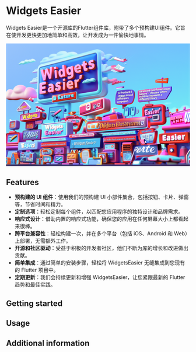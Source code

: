 # Widgets Easier

Widgets Easier是一个开源库的Flutter组件库，附带了多个预构建UI组件。它旨在使开发更快更加地简单和高效，让开发成为一件愉快地事情。

![widgets_easier.png](https://github.com/jacklee1995/widgets_easier/blob/master/assets/widgets_easier.png)

## Features

- **预构建的 UI 组件**：使用我们的预构建 UI 小部件集合，包括按钮、卡片、弹窗等，节省时间和精力。
- **定制选项**：轻松定制每个组件，以匹配您应用程序的独特设计和品牌需求。
- **响应式设计**：借助内置的响应式功能，确保您的应用在任何屏幕大小上都看起来很棒。
- **跨平台兼容性**：轻松构建一次，并在多个平台（包括 iOS、Android 和 Web）上部署，无需额外工作。
- **开源和社区驱动**：受益于积极的开发者社区，他们不断为库的增长和改进做出贡献。
- **简单集成**：通过简单的安装步骤，轻松将 WidgetsEasier 无缝集成到您现有的 Flutter 项目中。
- **定期更新**：我们会持续更新和增强 WidgetsEasier，让您紧跟最新的 Flutter 趋势和最佳实践。


## Getting started


## Usage


## Additional information

